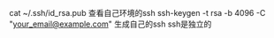 cat ~/.ssh/id_rsa.pub 查看自己环境的ssh
ssh-keygen -t rsa -b 4096 -C "your_email@example.com" 生成自己的ssh
ssh是独立的
